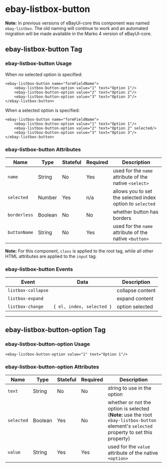 # ebay-listbox-button

**Note:** In previous versions of eBayUI-core this component was named `ebay-listbox`. The old naming will continue to work and an automated migration will be made available in the Marko 4 version of eBayUI-core.

## ebay-listbox-button Tag

### ebay-listbox-button Usage

When no selected option is specified:

```marko
<ebay-listbox-button name="formFieldName">
    <ebay-listbox-button-option value="1" text="Option 1"/>
    <ebay-listbox-button-option value="2" text="Option 2"/>
    <ebay-listbox-button-option value="3" text="Option 3"/>
</ebay-listbox-button>
```

When a selected option is specified:

```marko
<ebay-listbox-button name="formFieldName">
    <ebay-listbox-button-option value="1" text="Option 1"/>
    <ebay-listbox-button-option value="2" text="Option 2" selected/>
    <ebay-listbox-button-option value="3" text="Option 3"/>
</ebay-listbox-button>
```

### ebay-listbox-button Attributes

Name | Type | Stateful | Required | Description
--- | --- | --- | --- | ---
`name` | String | No | Yes | used for the `name` attribute of the native `<select>`
`selected` | Number | Yes | n/a | allows you to set the selected index option to `selected`
`borderless` | Boolean | No | No | whether button has borders
`buttonName` | String | No | Yes | used for the `name` attribute of the native `<button>`

**Note:** For this component, `class` is applied to the root tag, while all other HTML attributes are applied to the `input` tag.

### ebay-listbox-button Events

Event | Data |  Description
--- | --- | ---
`listbox-collapse` | | collapse content
`listbox-expand` | | expand content
`listbox-change` | `{ el, index, selected }` | option selected
---

## ebay-listbox-button-option Tag

### ebay-listbox-button-option Usage

```marko
<ebay-listbox-button-option value="1" text="Option 1"/>
```

### ebay-listbox-button-option Attributes

Name | Type | Stateful | Required | Description
--- | --- | --- | --- | ---
`text` | String | No | No | string to use in the option
`selected` | Boolean | Yes | No | whether or not the option is selected (**Note:** use the root `ebay-listbox-button` element's `selected` property to set this property)
`value` | String | Yes | Yes | used for the `value` attribute of the native `<option>`
